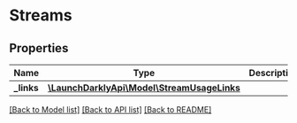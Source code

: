 # Streams

## Properties
Name | Type | Description | Notes
------------ | ------------- | ------------- | -------------
**_links** | [**\LaunchDarklyApi\Model\StreamUsageLinks**](StreamUsageLinks.md) |  | [optional] 

[[Back to Model list]](../README.md#documentation-for-models) [[Back to API list]](../README.md#documentation-for-api-endpoints) [[Back to README]](../README.md)


